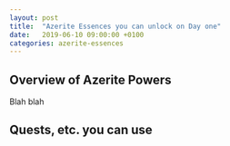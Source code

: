 ```yaml
---
layout: post
title:  "Azerite Essences you can unlock on Day one"
date:   2019-06-10 09:00:00 +0100
categories: azerite-essences
---
```


<script>var whTooltips = {colorLinks: true, iconizeLinks: true, renameLinks: true};</script>
<script src="https://wow.zamimg.com/widgets/power.js"></script>

## Overview of Azerite Powers

Blah blah

## Quests, etc. you can use
